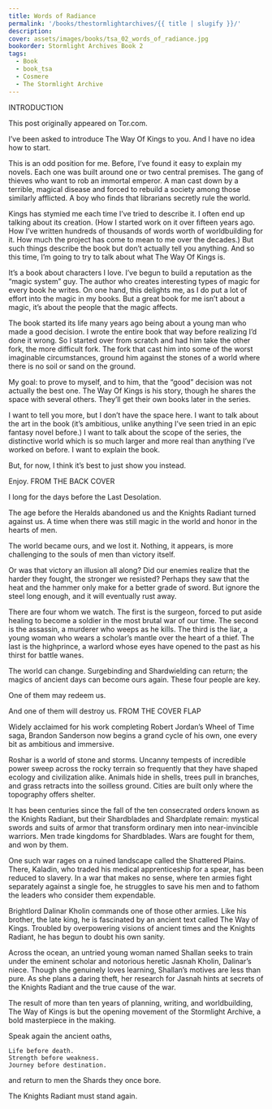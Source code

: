 ```yaml
---
title: Words of Radiance
permalink: '/books/thestormlightarchives/{{ title | slugify }}/'
description:
cover: assets/images/books/tsa_02_words_of_radiance.jpg
bookorder: Stormlight Archives Book 2
tags:
  - Book
  - book_tsa
  - Cosmere
  - The Stormlight Archive
---
```


INTRODUCTION

This post originally appeared on Tor.com.

I’ve been asked to introduce The Way Of Kings to you. And I have no idea how to start.

This is an odd position for me. Before, I’ve found it easy to explain my novels. Each one was built around one or two central premises. The gang of thieves who want to rob an immortal emperor. A man cast down by a terrible, magical disease and forced to rebuild a society among those similarly afflicted. A boy who finds that librarians secretly rule the world.

Kings has stymied me each time I’ve tried to describe it. I often end up talking about its creation. (How I started work on it over fifteen years ago. How I’ve written hundreds of thousands of words worth of worldbuilding for it. How much the project has come to mean to me over the decades.) But such things describe the book but don’t actually tell you anything. And so this time, I’m going to try to talk about what The Way Of Kings is.

It’s a book about characters I love. I’ve begun to build a reputation as the “magic system” guy. The author who creates interesting types of magic for every book he writes. On one hand, this delights me, as I do put a lot of effort into the magic in my books. But a great book for me isn’t about a magic, it’s about the people that the magic affects.

The book started its life many years ago being about a young man who made a good decision. I wrote the entire book that way before realizing I’d done it wrong. So I started over from scratch and had him take the other fork, the more difficult fork. The fork that cast him into some of the worst imaginable circumstances, ground him against the stones of a world where there is no soil or sand on the ground.

My goal: to prove to myself, and to him, that the “good” decision was not actually the best one. The Way Of Kings is his story, though he shares the space with several others. They’ll get their own books later in the series.

I want to tell you more, but I don’t have the space here. I want to talk about the art in the book (it’s ambitious, unlike anything I’ve seen tried in an epic fantasy novel before.) I want to talk about the scope of the series, the distinctive world which is so much larger and more real than anything I’ve worked on before. I want to explain the book.

But, for now, I think it’s best to just show you instead.

Enjoy.
FROM THE BACK COVER

I long for the days before the Last Desolation.

The age before the Heralds abandoned us and the Knights Radiant turned against us. A time when there was still magic in the world and honor in the hearts of men.

The world became ours, and we lost it. Nothing, it appears, is more challenging to the souls of men than victory itself.

Or was that victory an illusion all along? Did our enemies realize that the harder they fought, the stronger we resisted? Perhaps they saw that the heat and the hammer only make for a better grade of sword. But ignore the steel long enough, and it will eventually rust away.

There are four whom we watch. The first is the surgeon, forced to put aside healing to become a soldier in the most brutal war of our time. The second is the assassin, a murderer who weeps as he kills. The third is the liar, a young woman who wears a scholar’s mantle over the heart of a thief. The last is the highprince, a warlord whose eyes have opened to the past as his thirst for battle wanes.

The world can change. Surgebinding and Shardwielding can return; the magics of ancient days can become ours again. These four people are key.

One of them may redeem us.

And one of them will destroy us.
FROM THE COVER FLAP

Widely acclaimed for his work completing Robert Jordan’s Wheel of Time saga, Brandon Sanderson now begins a grand cycle of his own, one every bit as ambitious and immersive.

Roshar is a world of stone and storms. Uncanny tempests of incredible power sweep across the rocky terrain so frequently that they have shaped ecology and civilization alike. Animals hide in shells, trees pull in branches, and grass retracts into the soilless ground. Cities are built only where the topography offers shelter.

It has been centuries since the fall of the ten consecrated orders known as the Knights Radiant, but their Shardblades and Shardplate remain: mystical swords and suits of armor that transform ordinary men into near-invincible warriors. Men trade kingdoms for Shardblades. Wars are fought for them, and won by them.

One such war rages on a ruined landscape called the Shattered Plains. There, Kaladin, who traded his medical apprenticeship for a spear, has been reduced to slavery. In a war that makes no sense, where ten armies fight separately against a single foe, he struggles to save his men and to fathom the leaders who consider them expendable.

Brightlord Dalinar Kholin commands one of those other armies. Like his brother, the late king, he is fascinated by an ancient text called The Way of Kings. Troubled by overpowering visions of ancient times and the Knights Radiant, he has begun to doubt his own sanity.

Across the ocean, an untried young woman named Shallan seeks to train under the eminent scholar and notorious heretic Jasnah Kholin, Dalinar’s niece. Though she genuinely loves learning, Shallan’s motives are less than pure. As she plans a daring theft, her research for Jasnah hints at secrets of the Knights Radiant and the true cause of the war.

The result of more than ten years of planning, writing, and worldbuilding, The Way of Kings is but the opening movement of the Stormlight Archive, a bold masterpiece in the making.

Speak again the ancient oaths,

    Life before death.
    Strength before weakness.
    Journey before destination.

and return to men the Shards they once bore.

The Knights Radiant must stand again.

